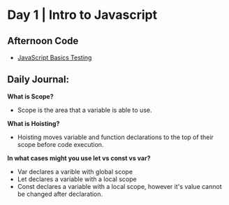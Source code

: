 # Day 1 | Intro to Javascript

## Afternoon Code
+ [JavaScript Basics Testing](https://github.com/hollidavis/js-tests-basics)

## Daily Journal:

**What is Scope?**

+ Scope is the area that a variable is able to use.

**What is Hoisting?**

+ Hoisting moves variable and function declarations to the top of their scope before code execution.

**In what cases might you use let vs const vs var?**

+ Var declares a varible with global scope
+ Let declares a variable with a local scope
+ Const declares a variable with a local scope, however it's value cannot be changed after declaration.